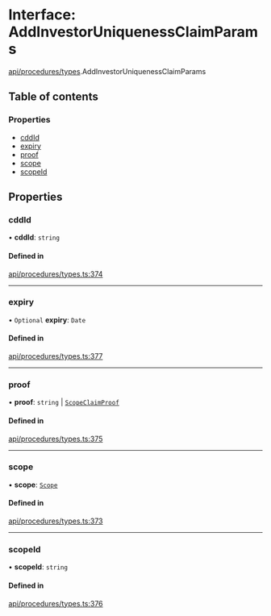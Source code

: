 # Interface: AddInvestorUniquenessClaimParams

[api/procedures/types](../wiki/api.procedures.types).AddInvestorUniquenessClaimParams

## Table of contents

### Properties

- [cddId](../wiki/api.procedures.types.AddInvestorUniquenessClaimParams#cddid)
- [expiry](../wiki/api.procedures.types.AddInvestorUniquenessClaimParams#expiry)
- [proof](../wiki/api.procedures.types.AddInvestorUniquenessClaimParams#proof)
- [scope](../wiki/api.procedures.types.AddInvestorUniquenessClaimParams#scope)
- [scopeId](../wiki/api.procedures.types.AddInvestorUniquenessClaimParams#scopeid)

## Properties

### cddId

• **cddId**: `string`

#### Defined in

[api/procedures/types.ts:374](https://github.com/PolymeshAssociation/polymesh-sdk/blob/16e8c2ca/src/api/procedures/types.ts#L374)

___

### expiry

• `Optional` **expiry**: `Date`

#### Defined in

[api/procedures/types.ts:377](https://github.com/PolymeshAssociation/polymesh-sdk/blob/16e8c2ca/src/api/procedures/types.ts#L377)

___

### proof

• **proof**: `string` \| [`ScopeClaimProof`](../wiki/api.procedures.types.ScopeClaimProof)

#### Defined in

[api/procedures/types.ts:375](https://github.com/PolymeshAssociation/polymesh-sdk/blob/16e8c2ca/src/api/procedures/types.ts#L375)

___

### scope

• **scope**: [`Scope`](../wiki/types.Scope)

#### Defined in

[api/procedures/types.ts:373](https://github.com/PolymeshAssociation/polymesh-sdk/blob/16e8c2ca/src/api/procedures/types.ts#L373)

___

### scopeId

• **scopeId**: `string`

#### Defined in

[api/procedures/types.ts:376](https://github.com/PolymeshAssociation/polymesh-sdk/blob/16e8c2ca/src/api/procedures/types.ts#L376)
